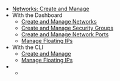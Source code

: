 * [Networks: Create and Manage](index.md)
* With the Dashboard
    * [Create and Manage Networks](create-and-manage-networks-with-the-dashboard.md)
    * [Create and Manage Security Groups](manage-security-groups-with-the-dashboard.md)
    * [Create and Manage Network Ports](create-and-manage-network-ports-with-the-dashboard.md)
    * [Manage Floating IPs](manage-floating-ips-via-the-dashboard.md)
* With the CLI
    * [Create and Manage](create-and-manage-volumes-via-cli.md)
    * [Manage Floating IPs](manage-floating-ips-via-cli.md)
* *